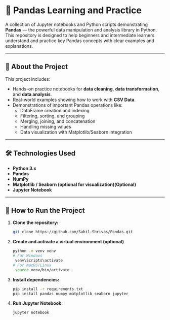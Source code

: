 # 🐼 Pandas Learning and Practice

A collection of Jupyter notebooks and Python scripts demonstrating **Pandas** — the powerful data manipulation and analysis library in Python.  
This repository is designed to help beginners and intermediate learners understand and practice key Pandas concepts with clear examples and explanations.

---

## 📘 About the Project

This project includes:
- Hands-on practice notebooks for **data cleaning**, **data transformation**, and **data analysis**.
- Real-world examples showing how to work with **CSV Data**.
- Demonstrations of important Pandas operations like:
  - DataFrame creation and indexing  
  - Filtering, sorting, and grouping  
  - Merging, joining, and concatenation  
  - Handling missing values  
  - Data visualization with Matplotlib/Seaborn integration  

---

## 🛠️ Technologies Used

- **Python 3.x**
- **Pandas**
- **NumPy**
- **Matplotlib / Seaborn (optional for visualization)(Optional)**
- **Jupyter Notebook**

---

## 🚀 How to Run the Project

1. **Clone the repository:**
   ```bash
   git clone https://github.com/Sahil-Shrivas/Pandas.git
2. **Create and activate a virtual environment (optional)**
   ```bash
   python -m venv venv
   # For Windows
    venv\Scripts\activate
   # For macOS/Linux
    source venv/bin/activate

3. **Install dependencies:**
    ```bash
   pip install -r requirements.txt
   pip install pandas numpy matplotlib seaborn jupyter

4. **Run Jupyter Notebook:**
   ```bash
   jupyter notebook
